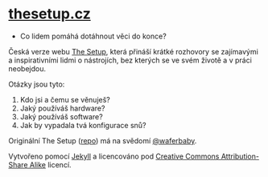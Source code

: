 # [thesetup.cz](http://thesetup.cz)

* Co lidem pomáhá dotáhnout věci do konce?

Česká verze webu [The Setup](http://usesthis.com), která přináší krátké rozhovory se zajímavými a inspirativními lidmi o nástrojích, bez kterých se ve svém životě a v práci neobejdou.

Otázky jsou tyto:

1. Kdo jsi a čemu se věnuješ?
2. Jaký používáš hardware?
3. Jaký používáš software?
4. Jak by vypadala tvá konfigurace snů?

Originální The Setup ([repo](https://github.com/waferbaby/usesthis)) má na svědomí [@waferbaby](https://github.com/waferbaby).

Vytvořeno pomocí [Jekyll](http://jekyllrb.com/) a licencováno pod [Creative Commons Attribution-Share Alike](http://creativecommons.org/licenses/by-sa/3.0/cz) licencí.

